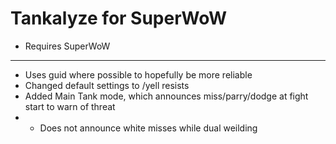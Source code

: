 Tankalyze for SuperWoW
===

* Requires SuperWoW
___
* Uses guid where possible to hopefully be more reliable
* Changed default settings to /yell resists
* Added Main Tank mode, which announces miss/parry/dodge at fight start to warn of threat
* * Does not announce white misses while dual weilding
